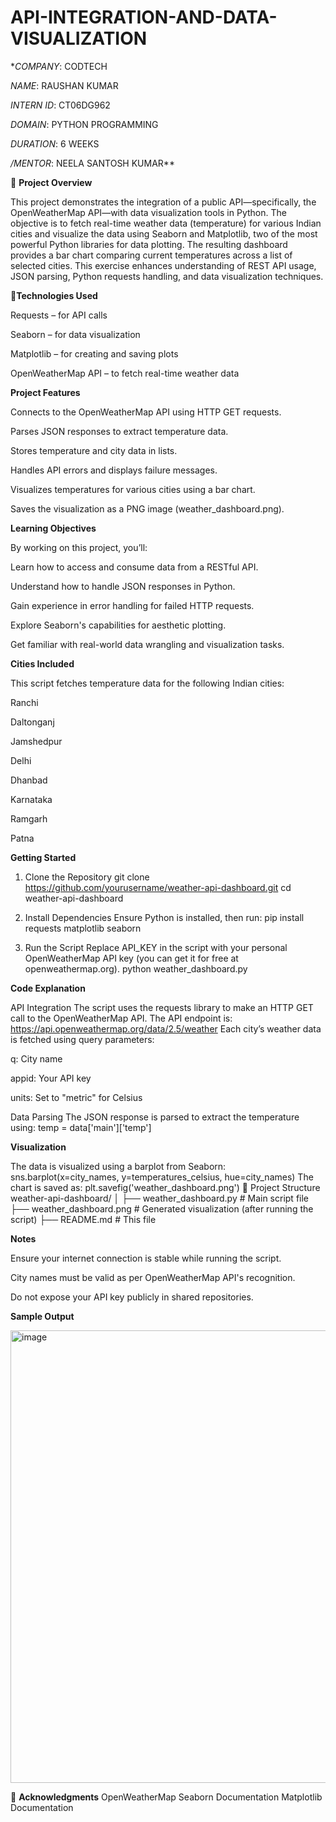 # API-INTEGRATION-AND-DATA-VISUALIZATION

**COMPANY*: CODTECH

*NAME*: RAUSHAN KUMAR

*INTERN ID*: CT06DG962

*DOMAIN*: PYTHON PROGRAMMING

*DURATION*: 6 WEEKS

*/MENTOR*: NEELA SANTOSH KUMAR**


📌 **Project Overview**

This project demonstrates the integration of a public API—specifically, the OpenWeatherMap API—with data visualization tools in Python. The objective is to fetch real-time weather data (temperature) for various Indian cities and visualize the data using Seaborn and Matplotlib, two of the most powerful Python libraries for data plotting.
The resulting dashboard provides a bar chart comparing current temperatures across a list of selected cities. This exercise enhances understanding of REST API usage, JSON parsing, Python requests handling, and data visualization techniques.

🧰**Technologies Used**



Requests – for API calls

Seaborn – for data visualization

Matplotlib – for creating and saving plots

OpenWeatherMap API – to fetch real-time weather data

 **Project Features**
 


Connects to the OpenWeatherMap API using HTTP GET requests.

Parses JSON responses to extract temperature data.

Stores temperature and city data in lists.

Handles API errors and displays failure messages.

Visualizes temperatures for various cities using a bar chart.

Saves the visualization as a PNG image (weather_dashboard.png).


**Learning Objectives**



By working on this project, you’ll:

Learn how to access and consume data from a RESTful API.

Understand how to handle JSON responses in Python.

Gain experience in error handling for failed HTTP requests.

Explore Seaborn's capabilities for aesthetic plotting.

Get familiar with real-world data wrangling and visualization tasks.

 **Cities Included**

 

 
This script fetches temperature data for the following Indian cities:

Ranchi

Daltonganj

Jamshedpur

Delhi

Dhanbad

Karnataka

Ramgarh

Patna


**Getting Started**




1. Clone the Repository
git clone https://github.com/yourusername/weather-api-dashboard.git
cd weather-api-dashboard

2. Install Dependencies
Ensure Python is installed, then run:
pip install requests matplotlib seaborn

3. Run the Script
Replace API_KEY in the script with your personal OpenWeatherMap API key (you can get it for free at openweathermap.org).
python weather_dashboard.py

**Code Explanation**


API Integration
The script uses the requests library to make an HTTP GET call to the OpenWeatherMap API. The API endpoint is:
https://api.openweathermap.org/data/2.5/weather
Each city’s weather data is fetched using query parameters:

q: City name

appid: Your API key

units: Set to "metric" for Celsius

Data Parsing
The JSON response is parsed to extract the temperature using:
temp = data['main']['temp']

**Visualization**



The data is visualized using a barplot from Seaborn:
sns.barplot(x=city_names, y=temperatures_celsius, hue=city_names)
The chart is saved as:
plt.savefig('weather_dashboard.png')
📂 Project Structure
weather-api-dashboard/
│
├── weather_dashboard.py       # Main script file
├── weather_dashboard.png      # Generated visualization (after running the script)
├── README.md                  # This file

**Notes**



Ensure your internet connection is stable while running the script.

City names must be valid as per OpenWeatherMap API's recognition.

Do not expose your API key publicly in shared repositories.

**Sample Output**




<img width="976" height="724" alt="image" src="https://github.com/user-attachments/assets/590aa64b-d5dd-45c3-9f82-67a420319a7a" />

🤝 **Acknowledgments**
OpenWeatherMap
Seaborn Documentation
Matplotlib Documentation
